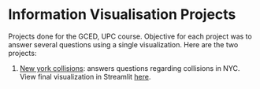 # Information Visualisation Projects

Projects done for the GCED, UPC course. Objective for each project was to answer several questions using a single visualization. Here are the two projects:

1. [New york collisions](./new-york-collisions/): answers questions regarding collisions in NYC. View final visualization in Streamlit [here](https://nyc-collisions.streamlit.app).
